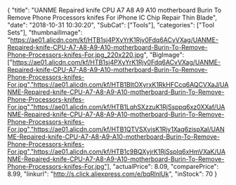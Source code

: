 {
	"title": "UANME Repaired knife CPU A7 A8 A9 A10 motherboard Burin To Remove Phone Processors knifes For iPhone IC Chip Repair Thin Blade",
	"date": "2018-10-31 10:30:20",
	"SubCat": ["Tools"],
	"categories": ["Tool Sets"],
	"thumbnailImage": "https://ae01.alicdn.com/kf/HTB1sj4PXyYrK1Rjy0Fdq6ACvVXag/UANME-Repaired-knife-CPU-A7-A8-A9-A10-motherboard-Burin-To-Remove-Phone-Processors-knifes-For.jpg_220x220.jpg",
	"BigImage": ["https://ae01.alicdn.com/kf/HTB1sj4PXyYrK1Rjy0Fdq6ACvVXag/UANME-Repaired-knife-CPU-A7-A8-A9-A10-motherboard-Burin-To-Remove-Phone-Processors-knifes-For.jpg","https://ae01.alicdn.com/kf/HTB1BItOXyrxK1RkHFCcq6AQCVXaJ/UANME-Repaired-knife-CPU-A7-A8-A9-A10-motherboard-Burin-To-Remove-Phone-Processors-knifes-For.jpg","https://ae01.alicdn.com/kf/HTB1LqhSXzzuK1RjSsppq6xz0XXaf/UANME-Repaired-knife-CPU-A7-A8-A9-A10-motherboard-Burin-To-Remove-Phone-Processors-knifes-For.jpg","https://ae01.alicdn.com/kf/HTB1QTVSXvjsK1Rjy1Xaq6zispXaI/UANME-Repaired-knife-CPU-A7-A8-A9-A10-motherboard-Burin-To-Remove-Phone-Processors-knifes-For.jpg","https://ae01.alicdn.com/kf/HTB1c9BQXyjrK1RjSsplq6xHmVXaK/UANME-Repaired-knife-CPU-A7-A8-A9-A10-motherboard-Burin-To-Remove-Phone-Processors-knifes-For.jpg"],
	"actualPrice": 8.09,
	"comparePrice": 8.99,
	"linkurl": "http://s.click.aliexpress.com/e/bqRlnlUk",
	"inStock": 70
}
